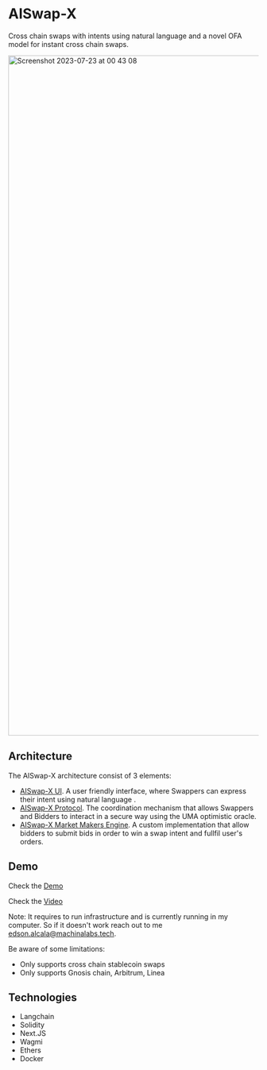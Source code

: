 # AISwap-X
Cross chain swaps with intents using natural language and a novel OFA model for instant cross chain swaps.

<img width="1370" alt="Screenshot 2023-07-23 at 00 43 08" src="https://github.com/EdsonAlcala/AISwap-X/assets/3077635/4f97d932-e9fb-48cd-a57b-abd0d4ba11d7">

## Architecture

The AISwap-X architecture consist of 3 elements:

- [AISwap-X UI](https://github.com/EdsonAlcala/aiswap-frontend). A user friendly interface, where Swappers can express their intent using natural language .
- [AISwap-X Protocol](https://github.com/EdsonAlcala/aiswap-x-contracts). The coordination mechanism that allows Swappers and Bidders to interact in a secure way using the UMA optimistic oracle.
- [AISwap-X Market Makers Engine](https://github.com/EdsonAlcala/aiswap-x-market-maker). A custom implementation that allow bidders to submit bids in order to win a swap intent and fullfil user's orders.

## Demo 

Check the [Demo](https://aiswap-webapp.vercel.app/)

Check the [Video](https://www.youtube.com/watch?v=TQbNctSCdpk)

Note: It requires to run infrastructure and is currently running in my computer. So if it doesn't work reach out to me edson.alcala@machinalabs.tech.

Be aware of some limitations:

- Only supports cross chain stablecoin swaps
- Only supports Gnosis chain, Arbitrum, Linea
 
## Technologies
- Langchain
- Solidity
- Next.JS
- Wagmi
- Ethers
- Docker
